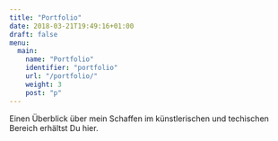 ```yaml
---
title: "Portfolio"
date: 2018-03-21T19:49:16+01:00
draft: false
menu:
  main:
    name: "Portfolio"
    identifier: "portfolio"
    url: "/portfolio/"
    weight: 3
    post: "p"
---
```


Einen Überblick über mein Schaffen im künstlerischen und techischen Bereich erhältst Du hier.
